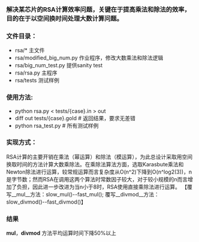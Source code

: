 ### 解决某芯片的RSA计算效率问题，关键在于提高乘法和除法的效率，目的在于以空间换时间处理大数计算问题。

### 文件目录：
  * rsa/* 主文件
  * rsa/modified_big_num.py 作业程序，修改大数乘法和除法逻辑
  * rsa/big_num_test.py 提供sanity test
  * rsa/rsa.py 主程序
  * rsa/tests 测试样例

### 使用方法:
  * python rsa.py < tests/{case}.in > out
  * diff out tests/{case}.gold  # 返回结果，要求无差错
  * python rsa_test.py  # 所有测试样例

### 实现方式：
  RSA计算的主要开销在乘法（幂运算）和除法（模运算），为此总设计采取用空间换取时间的方法计算大数乘除法。在乘除法算法方面，选取Karasbute乘法和Newton除法进行运算，较常规运算而言复杂度从O(n^2)下降到O(n^log2(3))，n是字节数；然而RSA在调用这两个算法时常数因子较大，对于较小规模的n而言增加了负担，因此进一步改进为当n小于8时，RSA使用直接乘除法进行运算。
  【覆写__mul__方法：slow_mul()--fast_mul(); 覆写__divmod__方法：slow_divmod()--fast_divmod()】

### 结果
  __mul__，__divmod__ 方法平均运算时间下降50%以上
  